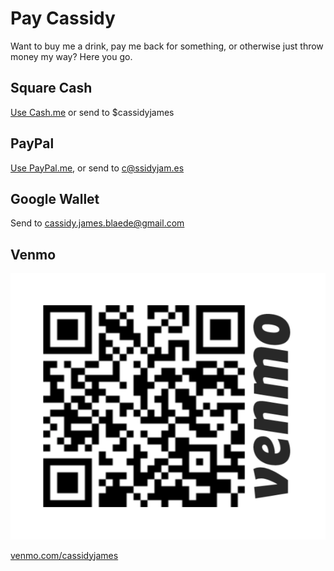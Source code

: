 # Pay Cassidy

Want to buy me a drink, pay me back for something, or otherwise just throw money
my way? Here you go.

<h2><i class="fa fa-fw fa-usd"></i> Square Cash</h2>

[Use Cash.me](https://cash.me/$cassidyjames) or send to $cassidyjames

<h2><i class="fa fa-fw fa-paypal"></i> PayPal</h2>

[Use PayPal.me](https://paypal.me/cassidyjames), or send to c@ssidyjam.es

<h2><i class="fa fa-fw fa-google-wallet"></i> Google Wallet</h2>

Send to cassidy.james.blaede@gmail.com

<h2>Venmo</h2>

![Venmo barcode](/images/venmo.png)

[venmo.com/cassidyjames](https://venmo.com/cassidyjames)
